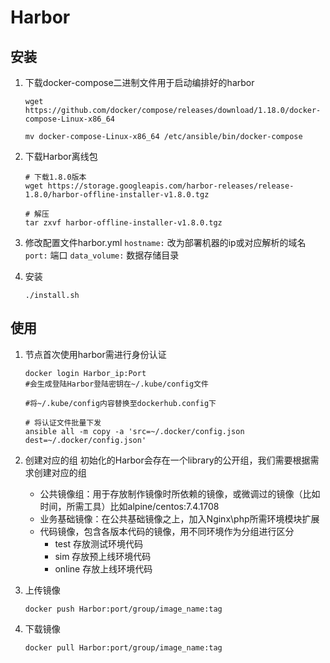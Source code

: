 # Harbor

## 安装

1. 下载docker-compose二进制文件用于启动编排好的harbor

   ```
   wget https://github.com/docker/compose/releases/download/1.18.0/docker-compose-Linux-x86_64
   
   mv docker-compose-Linux-x86_64 /etc/ansible/bin/docker-compose
   ```

   

2. 下载Harbor离线包

   ```
   # 下载1.8.0版本
   wget https://storage.googleapis.com/harbor-releases/release-1.8.0/harbor-offline-installer-v1.8.0.tgz
   
   # 解压
   tar zxvf harbor-offline-installer-v1.8.0.tgz
   ```

   

3. 修改配置文件harbor.yml
   `hostname:` 改为部署机器的ip或对应解析的域名
   `port:` 端口
   `data_volume:` 数据存储目录 

   

4. 安装

   ```
   ./install.sh
   ```



## 使用

1. 节点首次使用harbor需进行身份认证

   ```
   docker login Harbor_ip:Port
   #会生成登陆Harbor登陆密钥在~/.kube/config文件
   
   #将~/.kube/config内容替换至dockerhub.config下
     
   # 将认证文件批量下发
   ansible all -m copy -a 'src=~/.docker/config.json dest=~/.docker/config.json'
   ```

   

2. 创建对应的组
   初始化的Harbor会存在一个library的公开组，我们需要根据需求创建对应的组

   - 公共镜像组：用于存放制作镜像时所依赖的镜像，或微调过的镜像（比如时间，所需工具）比如alpine/centos:7.4.1708
   - 业务基础镜像：在公共基础镜像之上，加入Nginx\php所需环境模块扩展
   - 代码镜像，包含各版本代码的镜像，用不同环境作为分组进行区分
     - test 存放测试环境代码
     - sim 存放预上线环境代码
     - online 存放上线环境代码
       

3. 上传镜像

   ```
   docker push Harbor:port/group/image_name:tag
   ```

   

4. 下载镜像

   ```
   docker pull Harbor:port/group/image_name:tag
   ```

   